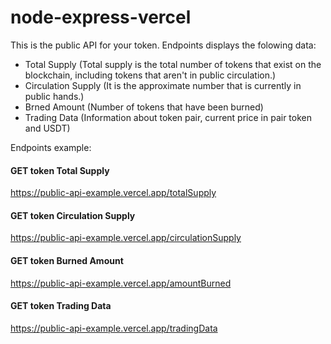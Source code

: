 # node-express-vercel
This is the public API for your token. Endpoints displays the folowing data:
- Total Supply (Total supply is the total number of tokens that exist on the blockchain, including tokens that aren't in public circulation.)
- Circulation Supply (It is the approximate number that is currently in public hands.)
- Brned Amount (Number of tokens that have been burned)
- Trading Data (Information about token pair, current price in pair token and USDT)

Endpoints example:

#### GET token Total Supply
  https://public-api-example.vercel.app/totalSupply
  
#### GET token Circulation Supply
  https://public-api-example.vercel.app/circulationSupply

#### GET token Burned Amount
  https://public-api-example.vercel.app/amountBurned
  
#### GET token Trading Data
  https://public-api-example.vercel.app/tradingData
